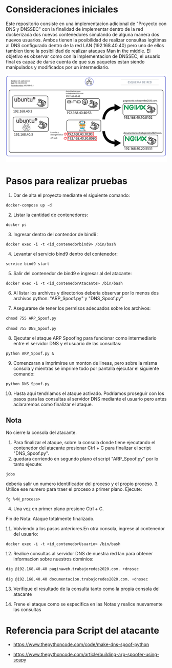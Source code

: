 # Consideraciones iniciales

Este repositorio consiste en una implementacion adicional de "Proyecto con DNS y DNSSEC" con la finalidad de implementar dentro de la red dockerizada dos nuevos contenedores
simulando de alguna manera dos nuevos usuarios. Ambos tienen la posibilidad de realizar consultas legitimas al DNS configurado dentro de la red LAN (192.168.40.40) pero uno de ellos
tambien tiene la posibilidad de realizar ataques Man in the middle. El objetivo es observar como con la implementacion de DNSSEC, el usuario final es capaz de darse cuenta de que sus paquetes
estan siendo manipulados y modificados por un intermediario.

![arquitectura_Red_Pruebas_Seguridad](https://github.com/Gorordo96/bind9-DNSSEC/blob/UsuariosyAtaque/img/Red_ataque.png?raw=true)

# Pasos para realizar pruebas

1. Dar de alta el proyecto mediante el siguiente comando: 

~~~
docker-compose up -d
~~~

2. Listar la cantidad de contenedores:

~~~
docker ps
~~~

3. Ingresar dentro del contendor de bind9:

~~~
docker exec -i -t <id_contenedorbind9> /bin/bash
~~~

4. Levantar el servicio bind9 dentro del contenedor:

~~~
service bind9 start
~~~

5. Salir del contenedor de bind9 e ingresar al del atacante:

~~~
docker exec -i -t <id_contenedorAtacante> /bin/bash
~~~

6. Al listar los archivos y directorios deberia observar por lo menos dos archivos python: "ARP_Spoof.py" y "DNS_Spoof.py"

7. Asegurarse de tener los permisos adecuados sobre los archivos:

~~~
chmod 755 ARP_Spoof.py

chmod 755 DNS_Spoof.py
~~~

8. Ejecutar el ataque ARP Spoofing para funcionar como intermediario entre el servidor DNS y el usuario de las consultas:
~~~
python ARP_Spoof.py &
~~~
9. Comenzaran a imprimirse un monton de lineas, pero sobre la misma consola y mientras se imprime todo por pantalla ejecutar el siguiente comando:
~~~
python DNS_Spoof.py
~~~
10. Hasta aqui tendriamos el ataque activado. Podriamos proseguir con los pasos para las consultas al servidor DNS mediante el usuario pero antes aclararemos como finalizar el ataque.

## Nota
No cierre la consola del atacante.
1. Para finalizar el ataque, sobre la consola donde tiene ejecutando el contenedor del atacante presionar Ctrl + C para finalizar el script "DNS_Spoof.py".
2. quedara corriendo en segundo plano el script "ARP_Spoof.py" por lo tanto ejecute:
~~~
jobs
~~~
deberia salir un numero identificador del proceso y el propio proceso.
3. Utilice ese numero para traer el proceso a primer plano. Ejecute:
~~~
fg %<N_process>
~~~
4. Una vez en primer plano presione Ctrl + C. 

Fin de Nota: Ataque totalmente finalizado.

11. Volviendo a los pasos anteriores.En otra consola, ingrese al contenedor del usuario:
~~~
docker exec -i -t <id_contenedorUsuario> /bin/bash
~~~

12. Realice consultas al servidor DNS de nuestra red lan para obtener informacion sobre nuestros dominios:
~~~
dig @192.168.40.40 paginaweb.trabajoredes2020.com. +dnssec

dig @192.168.40.40 documentacion.trabajoredes2020.com. +dnssec
~~~
13. Verifique el resultado de la consulta tanto como la propia consola del atacante

14. Frene el ataque como se especifica en las Notas y realice nuevamente las consultas

# Referencia para Script del atacante

* https://www.thepythoncode.com/code/make-dns-spoof-python

* https://www.thepythoncode.com/article/building-arp-spoofer-using-scapy

